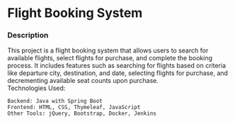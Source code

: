 # Flight Booking System<br>
### Description

This project is a flight booking system that allows users to search for available flights, select flights for purchase, and complete the booking process. It includes features such as searching for flights based on criteria like departure city, destination, and date, selecting flights for purchase, and decrementing available seat counts upon purchase.<br>
Technologies Used:

    Backend: Java with Spring Boot
    Frontend: HTML, CSS, Thymeleaf, JavaScript
    Other Tools: jQuery, Bootstrap, Docker, Jenkins
